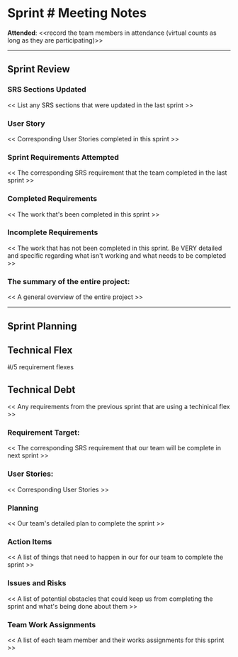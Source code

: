 # Sprint # Meeting Notes


**Attended**: <<record the team members in attendance (virtual counts as long as they are participating)>>

***

## Sprint Review



### SRS Sections Updated

<< List any SRS sections that were updated in the last sprint >>

###  User Story

<< Corresponding User Stories completed in this sprint >>

### Sprint Requirements Attempted

<< The corresponding SRS requirement that the team completed in the last sprint >>

### Completed Requirements

<< The work that's been completed in this sprint >>

### Incomplete Requirements

<< The work that has not been completed in this sprint. Be VERY detailed and specific regarding what isn't working and what needs to be completed >>

### The summary of the entire project:

<< A general overview of the entire project >>

***

## Sprint Planning

## Technical Flex

#/5 requirement flexes

## Technical Debt

<< Any requirements from the previous sprint that are using a techinical flex >>

### Requirement Target:

<< The corresponding SRS requirement that our team will be complete in next sprint >>

### User Stories:

<< Corresponding User Stories >>

### Planning

<< Our team's detailed plan to complete the sprint >>

### Action Items

<< A list of things that need to happen in our for our team to complete the sprint >>

### Issues and Risks

<< A list of potential obstacles that could keep us from completing the sprint and what's being done about them >>

### Team Work Assignments

<< A list of each team member and their works assignments for this sprint >>
